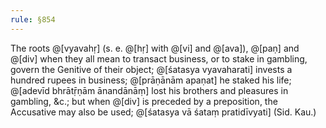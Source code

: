 ```yaml
---
rule: §854
---
```


The roots @[vyavahṛ] (s. e. @[hṛ] with @[vi] and @[ava]), @[paṇ] and @[div] when they all mean to transact business, or to stake in gambling, govern the Genitive of their object; @[śatasya vyavaharati] invests a hundred rupees in business; @[prāṇānām apaṇat] he staked his life; @[adevīd bhrātṝṇām ānandānāṃ] lost his brothers and pleasures in gambling, &c.; but when @[div] is preceded by a preposition, the Accusative may also be used; @[śatasya vā śataṃ pratidīvyati] (Sid. Kau.)